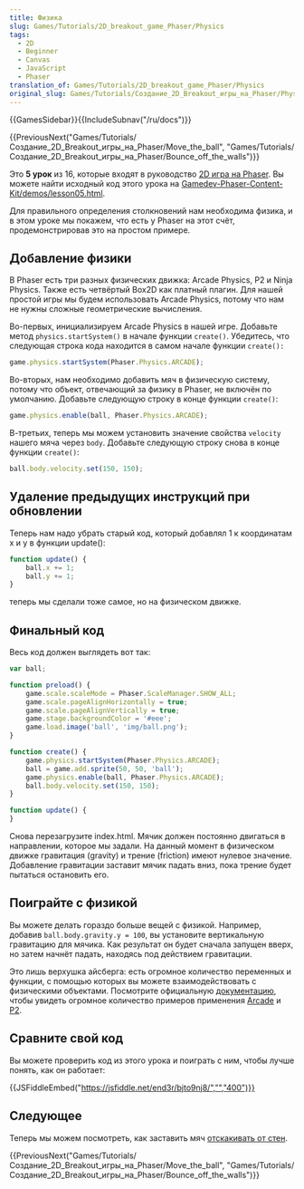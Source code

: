 ```yaml
---
title: Физика
slug: Games/Tutorials/2D_breakout_game_Phaser/Physics
tags:
  - 2D
  - Beginner
  - Canvas
  - JavaScript
  - Phaser
translation_of: Games/Tutorials/2D_breakout_game_Phaser/Physics
original_slug: Games/Tutorials/Создание_2D_Breakout_игры_на_Phaser/Physics
---
```


{{GamesSidebar}}{{IncludeSubnav("/ru/docs")}}

{{PreviousNext("Games/Tutorials/Создание_2D_Breakout_игры_на_Phaser/Move_the_ball", "Games/Tutorials/Создание_2D_Breakout_игры_на_Phaser/Bounce_off_the_walls")}}

Это **5 урок** из 16, которые входят в руководство [2D игра на Phaser](/ru/docs/Games/Tutorials/%D0%A1%D0%BE%D0%B7%D0%B4%D0%B0%D0%BD%D0%B8%D0%B5_2D_Breakout_%D0%B8%D0%B3%D1%80%D1%8B_%D0%BD%D0%B0_Phaser). Вы можете найти исходный код этого урока на [Gamedev-Phaser-Content-Kit/demos/lesson05.html](https://github.com/end3r/Gamedev-Phaser-Content-Kit/blob/gh-pages/demos/lesson05.html).

Для правильного определения столкновений нам необходима физика, и в этом уроке мы покажем, что есть у Phaser на этот счёт, продемонстрировав это на простом примере.

## Добавление физики

В Phaser есть три разных физических движка: Arcade Physics, P2 и Ninja Physics. Также есть четвёртый Box2D как платный плагин. Для нашей простой игры мы будем использовать Arcade Physics, потому что нам не нужны сложные геометрические вычисления.

Во-первых, инициализируем Arcade Physics в нашей игре. Добавьте метод `physics.startSystem()` в начале функции `create()`. Убедитесь, что следующая строка кода находится в самом начале функции `create():`

```js
game.physics.startSystem(Phaser.Physics.ARCADE);
```

Во-вторых, нам необходимо добавить мяч в физическую систему, потому что объект, отвечающий за физику в Phaser, не включён по умолчанию. Добавьте следующую строку в конце функции `create()`:

```js
game.physics.enable(ball, Phaser.Physics.ARCADE);
```

В-третьих, теперь мы можем установить значение свойства `velocity` нашего мяча через `body`. Добавьте следующую строку снова в конце функции `create()`:

```js
ball.body.velocity.set(150, 150);
```

## Удаление предыдущих инструкций при обновлении

Теперь нам надо убрать старый код, который добавлял 1 к координатам x и y в функции update():

```js
function update() {
    ball.x += 1;
    ball.y += 1;
}
```

теперь мы сделали тоже самое, но на физическом движке.

## Финальный код

Весь код должен выглядеть вот так:

```js
var ball;

function preload() {
    game.scale.scaleMode = Phaser.ScaleManager.SHOW_ALL;
    game.scale.pageAlignHorizontally = true;
    game.scale.pageAlignVertically = true;
    game.stage.backgroundColor = '#eee';
    game.load.image('ball', 'img/ball.png');
}

function create() {
    game.physics.startSystem(Phaser.Physics.ARCADE);
    ball = game.add.sprite(50, 50, 'ball');
    game.physics.enable(ball, Phaser.Physics.ARCADE);
    ball.body.velocity.set(150, 150);
}

function update() {
}
```

Снова перезагрузите index.html. Мячик должен постоянно двигаться в направлении, которое мы задали. На данный момент в физическом движке гравитация (gravity) и трение (friction) имеют нулевое значение. Добавление гравитации заставит мячик падать вниз, пока трение будет пытаться остановить его.

## Поиграйте с физикой

Вы можете делать гораздо больше вещей с физикой. Например, добавив `ball.body.gravity.y = 100`, вы установите вертикальную гравитацию для мячика. Как результат он будет сначала запущен вверх, но затем начнёт падать, находясь под действием гравитации.

Это лишь верхушка айсберга: есть огромное количество переменных и функции, с помощью которых вы можете взаимодействовать с физическими объектами. Посмотрите официальную [документацию](http://phaser.io/docs/2.6.2/index#physics), чтобы увидеть огромное количество примеров применения [Arcade](http://phaser.io/examples/v2/category/arcade-physics) и [P2](http://phaser.io/examples/v2/category/p2-physics).

## Сравните свой код

Вы можете проверить код из этого урока и поиграть с ним, чтобы лучше понять, как он работает:

{{JSFiddleEmbed("https://jsfiddle.net/end3r/bjto9nj8/","","400")}}

## Следующее

Теперь мы можем посмотреть, как заставить мяч [отскакивать от стен](/ru/docs/Games/Tutorials/%D0%A1%D0%BE%D0%B7%D0%B4%D0%B0%D0%BD%D0%B8%D0%B5_2D_Breakout_%D0%B8%D0%B3%D1%80%D1%8B_%D0%BD%D0%B0_Phaser/Bounce_off_the_walls).

{{PreviousNext("Games/Tutorials/Создание_2D_Breakout_игры_на_Phaser/Move_the_ball", "Games/Tutorials/Создание_2D_Breakout_игры_на_Phaser/Bounce_off_the_walls")}}
